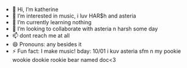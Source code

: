 - 👋 Hi, I’m katherine
- 👀 I’m interested in music, i luv HAR$h and asteria
- 🌱 I’m currently learning nothing
- 💞️ I’m looking to collaborate with asteria n harsh some day
- 📫 dont reach me at all
- 😄 Pronouns: any besides it
- ⚡ Fun fact: I make music!
  bday: 10/01
  i kuv asteria sfm n my pookie wookie dookie rookie bear named doc<3

<!---
katherineR34L/katherineR34L is a ✨ special ✨ repository because its `README.md` (this file) appears on your GitHub profile.
You can click the Preview link to take a look at your changes.
--->
